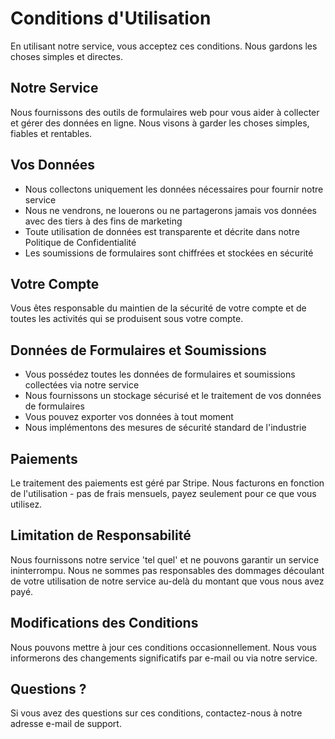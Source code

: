 # Conditions d'Utilisation

En utilisant notre service, vous acceptez ces conditions. Nous gardons les choses simples et directes.

## Notre Service

Nous fournissons des outils de formulaires web pour vous aider à collecter et gérer des données en ligne. Nous visons à garder les choses simples, fiables et rentables.

## Vos Données

- Nous collectons uniquement les données nécessaires pour fournir notre service
- Nous ne vendrons, ne louerons ou ne partagerons jamais vos données avec des tiers à des fins de marketing
- Toute utilisation de données est transparente et décrite dans notre Politique de Confidentialité
- Les soumissions de formulaires sont chiffrées et stockées en sécurité

## Votre Compte

Vous êtes responsable du maintien de la sécurité de votre compte et de toutes les activités qui se produisent sous votre compte.

## Données de Formulaires et Soumissions

- Vous possédez toutes les données de formulaires et soumissions collectées via notre service
- Nous fournissons un stockage sécurisé et le traitement de vos données de formulaires
- Vous pouvez exporter vos données à tout moment
- Nous implémentons des mesures de sécurité standard de l'industrie

## Paiements

Le traitement des paiements est géré par Stripe. Nous facturons en fonction de l'utilisation - pas de frais mensuels, payez seulement pour ce que vous utilisez.

## Limitation de Responsabilité

Nous fournissons notre service 'tel quel' et ne pouvons garantir un service ininterrompu. Nous ne sommes pas responsables des dommages découlant de votre utilisation de notre service au-delà du montant que vous nous avez payé.

## Modifications des Conditions

Nous pouvons mettre à jour ces conditions occasionnellement. Nous vous informerons des changements significatifs par e-mail ou via notre service.

## Questions ?

Si vous avez des questions sur ces conditions, contactez-nous à notre adresse e-mail de support.